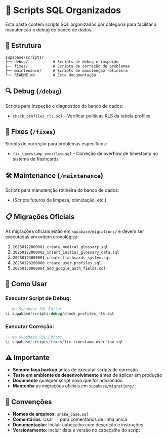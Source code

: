 # 📁 Scripts SQL Organizados

Esta pasta contém scripts SQL organizados por categoria para facilitar a manutenção e debug do banco de dados.

## 📂 Estrutura

```
supabase/scripts/
├── debug/           # Scripts de debug e inspeção
├── fixes/           # Scripts de correção de problemas
├── maintenance/     # Scripts de manutenção rotineira
└── README.md        # Esta documentação
```

## 🔍 Debug (`/debug`)

Scripts para inspeção e diagnóstico do banco de dados:

- `check_profiles_rls.sql` - Verificar políticas RLS da tabela profiles

## 🔧 Fixes (`/fixes`)

Scripts de correção para problemas específicos:

- `fix_timestamp_overflow.sql` - Correção de overflow de timestamp no sistema de flashcards

## 🛠️ Maintenance (`/maintenance`)

Scripts para manutenção rotineira do banco de dados:

- (Scripts futuros de limpeza, otimização, etc.)

## 📋 Migrações Oficiais

As migrações oficiais estão em `supabase/migrations/` e devem ser executadas em ordem cronológica:

1. `20250122000001_create_medical_glossary.sql`
2. `20250122000002_insert_initial_glossary_data.sql`
3. `20250123000001_create_flashcards_system.sql`
4. `20250126200000_create_user_profiles.sql`
5. `20250130000004_add_google_auth_fields.sql`

## 🚀 Como Usar

### Executar Script de Debug:
```sql
-- No Supabase SQL Editor
\i supabase/scripts/debug/check_profiles_rls.sql
```

### Executar Correção:
```sql
-- No Supabase SQL Editor
\i supabase/scripts/fixes/fix_timestamp_overflow.sql
```

## ⚠️ Importante

- **Sempre faça backup** antes de executar scripts de correção
- **Teste em ambiente de desenvolvimento** antes de aplicar em produção
- **Documente** qualquer script novo que for adicionado
- **Mantenha** as migrações oficiais em `supabase/migrations/`

## 📝 Convenções

- **Nomes de arquivos**: `snake_case.sql`
- **Comentários**: Usar `--` para comentários de linha única
- **Documentação**: Incluir cabeçalho com descrição e instruções
- **Versionamento**: Incluir data e versão no cabeçalho do script 
